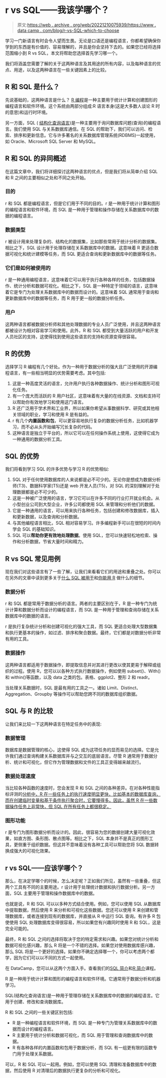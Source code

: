 # r vs SQL——我该学哪个？

> 原文:[https://web . archive . org/web/20221210075939/https://www . data camp . com/blog/r-vs-SQL-which-to-choose](https://web.archive.org/web/20221210075939/https://www.datacamp.com/blog/r-vs-sql-which-to-choose)

学习一门新语言有时会令人望而生畏。无论是口语还是编程语言，你都希望确保你学到的东西是有价值的、容易理解的，并且是你会坚持下去的。如果您已经将选择范围缩小到 R vs SQL，本文将帮助您选择首先学习哪一个。

我们将涵盖您需要了解的关于这两种语言及其用途的所有内容，以及每种语言的优点、用途，以及这两种语言在一些关键因素上的比较。

## R 和 SQL 是什么？

先说基础的，这两种语言是什么？ [R 编程](https://web.archive.org/web/20221212135832/https://www.datacamp.com/blog/all-about-r)是一种主要用于统计计算和创建图形的编程语言和软件环境。这个系统由两部分组成:R 语言本身(这是大多数人谈论 R 时的意思)和运行时环境。

另一方面，SQL ( [结构化查询语言](https://web.archive.org/web/20221212135832/https://www.datacamp.com/blog/all-about-sql-the-essential-language-for-database-management))是一种主要用于询问数据库问题(查询)的编程语言。我们使用 SQL 与关系数据库通信。在 SQL 的帮助下，我们可以访问、检索、排序和更新信息。它与许多著名的关系数据库管理系统(RDBMS)一起使用，如 Oracle、Microsoft SQL Server 和 MySQL。

## R 和 SQL 的异同概述

在这篇文章中，我们将详细探讨这两种语言的优点，但是我们将从简单介绍 SQL 和 R 之间的主要相似之处和不同之处开始。

### 目的

r 和 SQL 都是编程语言，但是它们用于不同的目的。r 是一种用于统计计算和图形的编程语言和软件环境，而 SQL 是一种用于管理和操作存储在关系数据库中的数据的编程语言。

### 数据类型

r 被设计用来处理复杂的、结构化的数据集，比如那些常用于统计分析的数据集。相比之下，SQL 设计用于处理存储在关系数据库中的数据。这意味着 R 更适合数据可视化和统计建模等任务，而 SQL 更适合查询和更新数据库中的数据等任务。

### 它们是如何被使用的

r 是一种通用编程语言，这意味着它可以用于执行各种各样的任务，包括数据操作、统计分析和数据可视化。相比之下，SQL 是一种特定于领域的语言，这意味着它是专门为处理关系数据库中的数据而设计的。这意味着 SQL 通常用于查询和更新数据库中的数据等任务，而 R 用于更一般的数据分析任务。

### 用户

这两种语言都被数据分析师和其他处理数据的专业人员广泛使用，并且这两种语言都被设计为相对容易学习和使用。此外，R 和 SQL 都受到大量活跃的用户和开发人员社区的支持，这使得找到使用这些语言的支持和资源变得很容易。

## R 的优势

选择学习 R 编程有几个好处。作为一种用于数据分析的强大且广泛使用的开源编程语言，有一些相当明显的优势需要考虑。其中包括:

1.  这是一种高度灵活的语言，允许用户执行各种数据操作、统计分析和图形可视化任务。
2.  有一个庞大而活跃的 R 用户社区，这意味着有大量的在线资源、文档和支持可以帮助你有效地学习和使用这门语言。
3.  R 还广泛用于学术界和工业界，所以如果你希望从事数据科学、研究或其他相关领域的职业，学习和使用 R 是有益的。
4.  r 有几个**内置函数和包**，可以更容易地执行复杂的数据分析任务，比如机器学习，而不必从头开始编写冗长复杂的代码。
5.  这种语言是独立于平台的，所以它可以在任何操作系统上使用，这使得它成为一种通用的数据分析工具。

## SQL 的优势

我们将看到学习 SQL 的许多优势与学习 R 的优势相似:

1.  SQL 对于任何使用数据库的人来说都是必不可少的。无论你是想成为数据分析师(T3)、数据科学家(T5)还是 web 开发人员(T5)，对 SQL 的深刻理解对于处理数据都是必不可少的。
2.  这是一种被广泛使用的语言，学习它可以在许多不同的行业打开就业机会。从小型创业公司到大型企业，许多公司都使用 SQL 来管理和分析他们的数据。
3.  它是一种通用的语言，可以用来执行各种任务，包括创建和修改数据库，插入和更新数据，以及查询和分析数据。
4.  与其他编程语言相比，SQL 相对容易学习。许多编程新手可以在很短的时间内学会 SQL 的基础知识。
5.  SQL 可以**帮助你更有效地处理数据**。使用 SQL，您可以快速轻松地检索、操作和分析数据，节省大量时间和精力。

## R vs SQL 常见用例

现在我们对这些语言有了一些了解，让我们来看看它们的用途和重叠之处。你可以在另外的文章中读到更多关于[什么 SQL 被用于](https://web.archive.org/web/20221212135832/https://www.datacamp.com/blog/what-is-sql-used-for)和[你能用 R](https://web.archive.org/web/20221212135832/https://www.datacamp.com/blog/what-can-you-do-with-r) 做什么的细节。

### 数据分析

r 和 SQL 都是常用于数据分析的语言。两者的主要区别在于，R 是一种专门为统计计算和数据分析而设计的编程语言，而 SQL 是一种用于管理和查询存储在关系数据库中的数据的语言。

r 是执行复杂统计分析和创建可视化的强大工具，而 SQL 更适合处理大型数据集和执行更基本的操作，如过滤、排序和聚合数据。最终，它们都是对数据分析非常有用的工具。

### 数据操作

这两种语言都适用于数据操作，即提取信息并对其进行更改以使其更易于解释或组织的过程。使用 R，您可以以各种方式执行数据操作，例如使用 subset()、With()和 within()等函数，以及 data 之类的包。表格、ggplot2、整形 2 和 readr。

当处理关系数据时，SQL 是最有用的工具之一。诸如 Limit、Distinct、Aggregation、Groupby 等操作可以帮助您跨不同的数据库组织数据。

## SQL 与 R 的比较

让我们来比较一下这两种语言在特定任务中的表现:

### 数据管理

数据库是数据管理的核心，这使得 SQL 成为这项任务的显而易见的选择。它是允许我们通过查询构建关系数据库并与之交互的底层语言。尽管 R 通常用于数据分析、统计和可视化，但它作为管理数据和文件的工具正变得越来越流行。

### 数据处理速度

当比较各种函数的速度时，您会发现 R 和 SQL 之间的各种差异。在对各种性能指标评测的[分析中，R 在一些任务上的执行速度明显更快，比如基本的数据库查询，而在创建临时变量和基于条件执行聚合时，它要慢得多。因此，虽然 R 在一些数据操作任务上非常快，但 SQL 在所有任务上都很稳定。](https://web.archive.org/web/20221212135832/https://rikunert.com/sql_r_benchmarking)

### 图形功能

r 是专门为图形数据分析而设计的。因此，很容易为您的数据创建大量可视化效果，如直方图、条形图、散点图等。相比之下，SQL 本身并不是真正的图形工具，更侧重于组织数据。但这并不意味着没有各种工具可以帮助您将 SQL 数据转换成强大的可视化效果。

## r vs SQL——应该学哪个？

那么，在决定学哪个的时候，怎么决定呢？正如我们所见，虽然有一些重叠，但这两个工具有不同的主要用途。r 设计用于处理统计数据和执行数据分析。另一方面，SQL 主要用于管理和操作数据库中的数据。

也就是说，R 和 SQL 可以以多种方式结合使用。例如，您可以使用 SQL 从数据库中提取数据，然后使用 R 来分析和可视化这些数据。您还可以使用 R 来创建和管理数据库，或者连接到现有的数据库，并直接从 R 中运行 SQL 查询。有许多 R 包使使用 SQL 处理数据库变得很容易，所以如果您有兴趣同时使用 R 和 SQL，这是完全可能的。

最终，R 和 SQL 之间的选择将取决于您的特定需求和兴趣。如果您对统计分析和数据可视化感兴趣，那么 R 将是一个不错的选择。如果您对使用数据库感兴趣，那么 SQL 将是一个更好的选择。如果你不确定选择哪一个，你可以考虑两个都学，因为它们可以以不同的方式一起使用。

在 DataCamp，您可以从这两个方面入手。查看我们的[SQL 简介](https://web.archive.org/web/20221212135832/https://www.datacamp.com/courses/introduction-to-sql)和[R 简介](https://web.archive.org/web/20221212135832/https://www.datacamp.com/courses/free-introduction-to-r)课程。

R 是一种用于统计计算和图形的编程语言和软件环境。它通常用于数据分析和机器学习。

SQL(结构化查询语言)是一种用于管理存储在关系数据库中的数据的编程语言。它用于创建、修改和查询数据库。

R 和 SQL 之间的一些关键区别包括:

*   R 是一种编程语言和软件环境，而 SQL 是一种专门为管理关系数据库中的数据而设计的编程语言。
*   R 主要用于统计分析和数据可视化，而 SQL 用于管理和查询数据库中的数据。
*   R 有各种各样的内置函数和包用于数据分析，而 SQL 有一组更有限的函数专门用于处理关系数据。

可以，R 和 SQL 可以一起用。例如，您可以使用 SQL 清理和准备数据库中的数据，然后使用 R 对清理后的数据执行更复杂的分析和可视化。